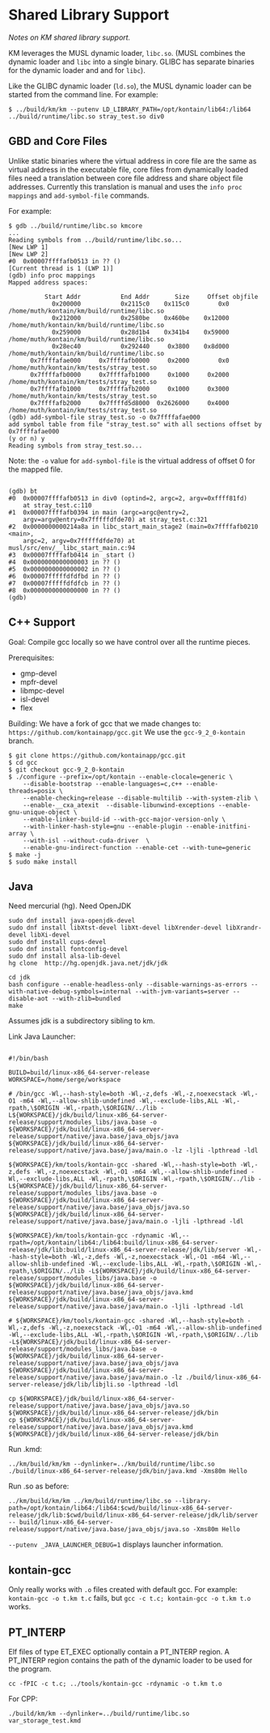 # Shared Library Support

*Notes on KM shared library support.*

KM leverages the MUSL dynamic loader, `libc.so`. (MUSL combines the dynamic loader and `libc` into a single binary. GLIBC has separate binaries for the dynamic loader and and for `libc`).

Like the GLIBC dynamic loader (`ld.so`), the MUSL dynamic loader can be started from the command line. For example:

```
$ ../build/km/km --putenv LD_LIBRARY_PATH=/opt/kontain/lib64:/lib64 ../build/runtime/libc.so stray_test.so div0
```

## GBD and Core Files

Unlike static binaries where the virtual address in core file are the same as virtual address in the executable file, core files from dynamically loaded files need a translation between core file address and share object file addresses. Currently this translation is manual and uses the `info proc mappings` and `add-symbol-file` commands.

For example:
```
$ gdb ../build/runtime/libc.so kmcore
...
Reading symbols from ../build/runtime/libc.so...
[New LWP 1]
[New LWP 2]
#0  0x00007ffffafb0513 in ?? ()
[Current thread is 1 (LWP 1)]
(gdb) info proc mappings
Mapped address spaces:

          Start Addr           End Addr       Size     Offset objfile
            0x200000           0x2115c0    0x115c0        0x0 /home/muth/kontain/km/build/runtime/libc.so
            0x212000           0x2580be    0x460be    0x12000 /home/muth/kontain/km/build/runtime/libc.so
            0x259000           0x28d1b4    0x341b4    0x59000 /home/muth/kontain/km/build/runtime/libc.so
            0x28ec40           0x292440     0x3800    0x8d000 /home/muth/kontain/km/build/runtime/libc.so
      0x7ffffafae000     0x7ffffafb0000     0x2000        0x0 /home/muth/kontain/km/tests/stray_test.so
      0x7ffffafb0000     0x7ffffafb1000     0x1000     0x2000 /home/muth/kontain/km/tests/stray_test.so
      0x7ffffafb1000     0x7ffffafb2000     0x1000     0x3000 /home/muth/kontain/km/tests/stray_test.so
      0x7ffffafb2000     0x7ffffd5d8000  0x2626000     0x4000 /home/muth/kontain/km/tests/stray_test.so
(gdb) add-symbol-file stray_test.so -o 0x7ffffafae000
add symbol table from file "stray_test.so" with all sections offset by 0x7ffffafae000
(y or n) y
Reading symbols from stray_test.so...
```

Note: the `-o` value for `add-symbol-file` is the virtual address of offset 0 for the mapped file.

```

(gdb) bt
#0  0x00007ffffafb0513 in div0 (optind=2, argc=2, argv=0xffff81fd)
    at stray_test.c:110
#1  0x00007ffffafb0394 in main (argc=argc@entry=2,
    argv=argv@entry=0x7fffffdfde70) at stray_test.c:321
#2  0x0000000000214a8a in libc_start_main_stage2 (main=0x7ffffafb0210 <main>,
    argc=2, argv=0x7fffffdfde70) at musl/src/env/__libc_start_main.c:94
#3  0x00007ffffafb0414 in _start ()
#4  0x0000000000000003 in ?? ()
#5  0x0000000000000002 in ?? ()
#6  0x00007fffffdfdfbd in ?? ()
#7  0x00007fffffdfdfcb in ?? ()
#8  0x0000000000000000 in ?? ()
(gdb)
```

## C++ Support

Goal: Compile gcc locally so we have control over all the runtime pieces.

Prerequisites:
  * gmp-devel
  * mpfr-devel
  * libmpc-devel
  * isl-devel
  * flex

Building:
We have a fork of gcc that we made changes to: `https://github.com/kontainapp/gcc.git`
We use the `gcc-9_2_0-kontain` branch.

```
$ git clone https://github.com/kontainapp/gcc.git
$ cd gcc
$ git checkout gcc-9_2_0-kontain
$ ./configure --prefix=/opt/kontain --enable-clocale=generic \
    --disable-bootstrap --enable-languages=c,c++ --enable-threads=posix \
    --enable-checking=release --disable-multilib --with-system-zlib \
    --enable-__cxa_atexit  --disable-libunwind-exceptions --enable-gnu-unique-object \
    --enable-linker-build-id --with-gcc-major-version-only \
    --with-linker-hash-style=gnu --enable-plugin --enable-initfini-array \
    --with-isl --without-cuda-driver  \
    --enable-gnu-indirect-function --enable-cet --with-tune=generic
$ make -j
$ sudo make install
```

## Java
Need mercurial (hg). Need OpenJDK
```
sudo dnf install java-openjdk-devel
sudo dnf install libXtst-devel libXt-devel libXrender-devel libXrandr-devel libXi-devel
sudo dnf install cups-devel
sudo dnf install fontconfig-devel
sudo dnf install alsa-lib-devel
hg clone  http://hg.openjdk.java.net/jdk/jdk
```


```
cd jdk
bash configure --enable-headless-only --disable-warnings-as-errors --with-native-debug-symbols=internal --with-jvm-variants=server --disable-aot --with-zlib=bundled
make
```

Assumes jdk is a subdirectory sibling to km.

Link Java Launcher:
```

#!/bin/bash

BUILD=build/linux-x86_64-server-release
WORKSPACE=/home/serge/workspace

# /bin/gcc -Wl,--hash-style=both -Wl,-z,defs -Wl,-z,noexecstack -Wl,-O1 -m64 -Wl,--allow-shlib-undefined -Wl,--exclude-libs,ALL -Wl,-rpath,\$ORIGIN -Wl,-rpath,\$ORIGIN/../lib -L${WORKSPACE}/jdk/build/linux-x86_64-server-release/support/modules_libs/java.base -o ${WORKSPACE}/jdk/build/linux-x86_64-server-release/support/native/java.base/java_objs/java ${WORKSPACE}/jdk/build/linux-x86_64-server-release/support/native/java.base/java/main.o -lz -ljli -lpthread -ldl

${WORKSPACE}/km/tools/kontain-gcc -shared -Wl,--hash-style=both -Wl,-z,defs -Wl,-z,noexecstack -Wl,-O1 -m64 -Wl,--allow-shlib-undefined -Wl,--exclude-libs,ALL -Wl,-rpath,\$ORIGIN -Wl,-rpath,\$ORIGIN/../lib -L${WORKSPACE}/jdk/build/linux-x86_64-server-release/support/modules_libs/java.base -o ${WORKSPACE}/jdk/build/linux-x86_64-server-release/support/native/java.base/java_objs/java.so ${WORKSPACE}/jdk/build/linux-x86_64-server-release/support/native/java.base/java/main.o -ljli -lpthread -ldl

${WORKSPACE}/km/tools/kontain-gcc -rdynamic -Wl,--rpath=/opt/kontain/lib64:/lib64:build/linux-x86_64-server-release/jdk/lib:build/linux-x86_64-server-release/jdk/lib/server -Wl,--hash-style=both -Wl,-z,defs -Wl,-z,noexecstack -Wl,-O1 -m64 -Wl,--allow-shlib-undefined -Wl,--exclude-libs,ALL -Wl,-rpath,\$ORIGIN -Wl,-rpath,\$ORIGIN/../lib -L${WORKSPACE}/jdk/build/linux-x86_64-server-release/support/modules_libs/java.base -o ${WORKSPACE}/jdk/build/linux-x86_64-server-release/support/native/java.base/java_objs/java.kmd ${WORKSPACE}/jdk/build/linux-x86_64-server-release/support/native/java.base/java/main.o -ljli -lpthread -ldl

# ${WORKSPACE}/km/tools/kontain-gcc -shared -Wl,--hash-style=both -Wl,-z,defs -Wl,-z,noexecstack -Wl,-O1 -m64 -Wl,--allow-shlib-undefined -Wl,--exclude-libs,ALL -Wl,-rpath,\$ORIGIN -Wl,-rpath,\$ORIGIN/../lib -L${WORKSPACE}/jdk/build/linux-x86_64-server-release/support/modules_libs/java.base -o ${WORKSPACE}/jdk/build/linux-x86_64-server-release/support/native/java.base/java_objs/java ${WORKSPACE}/jdk/build/linux-x86_64-server-release/support/native/java.base/java/main.o -lz ./build/linux-x86_64-server-release/jdk/lib/libjli.so -lpthread -ldl

cp ${WORKSPACE}/jdk/build/linux-x86_64-server-release/support/native/java.base/java_objs/java.so ${WORKSPACE}/jdk/build/linux-x86_64-server-release/jdk/bin
cp ${WORKSPACE}/jdk/build/linux-x86_64-server-release/support/native/java.base/java_objs/java.kmd ${WORKSPACE}/jdk/build/linux-x86_64-server-release/jdk/bin
```

Run .kmd:

```
../km/build/km/km --dynlinker=../km/build/runtime/libc.so ./build/linux-x86_64-server-release/jdk/bin/java.kmd -Xms80m Hello
```

Run .so as before:

```
../km/build/km/km ../km/build/runtime/libc.so --library-path=/opt/kontain/lib64:/lib64:$cwd/build/linux-x86_64-server-release/jdk/lib:$cwd/build/linux-x86_64-server-release/jdk/lib/server -- build/linux-x86_64-server-release/support/native/java.base/java_objs/java.so -Xms80m Hello
```

`--putenv _JAVA_LAUNCHER_DEBUG=1` displays launcher information.

## kontain-gcc

Only really works with `.o` files created with default gcc. For example: `kontain-gcc -o t.km t.c` fails, but `gcc -c t.c; kontain-gcc -o t.km t.o` works.

## PT_INTERP

Elf files of type ET_EXEC optionally contain a PT_INTERP region. A PT_INTERP region contains the path of the dynamic loader to be used for the program.

`cc -fPIC -c t.c; ../tools/kontain-gcc -rdynamic -o t.km t.o`

For CPP:

`./build/km/km --dynlinker=../build/runtime/libc.so var_storage_test.kmd`